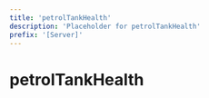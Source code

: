 ```yaml
---
title: 'petrolTankHealth'
description: 'Placeholder for petrolTankHealth'
prefix: '[Server]'
---
```


# petrolTankHealth
